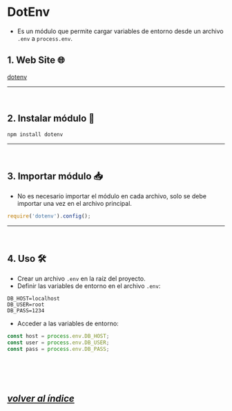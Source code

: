# DotEnv
- Es un módulo que permite cargar variables de entorno desde un archivo `.env` a `process.env`.

## 1. Web Site 🌐
[dotenv](https://www.npmjs.com/package/dotenv)

---
<br>

## 2. Instalar módulo 🔧
`npm install dotenv`

---
<br>

## 3. Importar módulo 📥
- No es necesario importar el módulo en cada archivo, solo se debe importar una vez en el archivo principal.
```javascript
require('dotenv').config();
```
---
<br>

## 4. Uso 🛠️
- Crear un archivo `.env` en la raíz del proyecto.
- Definir las variables de entorno en el archivo `.env`:
```env
DB_HOST=localhost
DB_USER=root
DB_PASS=1234
```
- Acceder a las variables de entorno:
  
```javascript
const host = process.env.DB_HOST;
const user = process.env.DB_USER;
const pass = process.env.DB_PASS;
```
    
<br><br><br>

## *[volver al índice](../../index.md)*